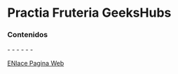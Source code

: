 # Practia Fruteria GeeksHubs

### Contenidos

-[]()
-[]()
-[]()
-[]()
-[]()
-[]()

  [ENlace Pagina Web](https://juanakan.github.io/Supermercado/)